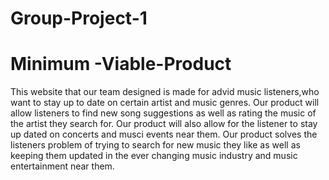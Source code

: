 # Group-Project-1


# Minimum -Viable-Product
This website that our team designed is made for advid music listeners,who want to stay up to date on certain artist and music genres. Our product will allow listeners to find new song suggestions as well as rating the music of the artist they search for. Our product will also allow for the listener to stay up dated on concerts and musci events near them. Our product solves the listeners problem of trying to search for new music they like as well as keeping them updated in the ever changing music industry and music entertainment near them. 